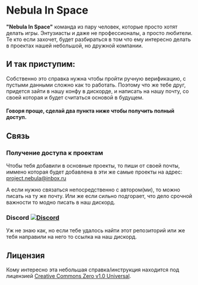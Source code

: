 # Nebula In Space

**"Nebula In Space"** команда из пару человек, которые просто хотят делать игры. Энтузиасты и даже не профессионалы, а просто любители. Те кто если захочет, будет разбираться в том что ему интересно делать в проектах нашей небольшой, но дружной компании.

## И так приступим:
Собственно это справка нужна чтобы пройти ручную верификацию, с пустыми данными сложно как то работать. Поэтому что же тебе друг, придется зайти в нашу конфу в дискорде, и написать на нашу почту, со своей которая и будет считаться основой в будущем.

#### Говоря проще, сделай два пункта ниже чтобы получить полный доступ.

## Связь
### Получение доступа к проектам
Чтобы тебя добавили в основные проекты, то пиши от своей почты, иммено которая будет добавлена в эти же самые проекты на адрес: project.nebula@inbox.ru

А если нужно связаться непосредственно с автором(ми), то можно писать на ту же почту. Или же если сильно подгорает, что дело срочной важности то модно писать в наш дискорд.

### Discord [![Discord](https://img.shields.io/badge/Discord-chat-blue?style=flat-square)](https://discord.gg/9UvB5PSBYJ)
Уж не знаю как, но если тебе удалось найти этот репозиторий или же тебя направили на него то ссылка на наш дискорд.

## Лицензия

Кому интересно эта небольшая справка/инструкция находится под лицензией [Creative Commons Zero v1.0 Universal](https://creativecommons.org/publicdomain/zero/1.0/deed.ru).
